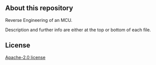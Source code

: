 ## About this repository
Reverse Engineering of an MCU. 

Description and further info are either at the top or bottom of each file.

## License

[Apache-2.0 license](./LICENSE)
